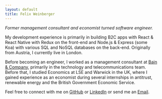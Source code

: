 ```yaml
---
layout: default
title: Felix Weinberger
---
```


*Former management consultant and economist turned software engineer.*

My development experience is primarily in building B2C apps with React & React Native with Redux on the front-end and Node.js & Express (some Koa) with various SQL and NoSQL databases on the back-end. Originally from Austria, I currently live in London.

Before becoming an engineer, I worked as a management consultant at [Bain & Company](https://bain.com), primarily in the technology and telecommunications team. Before that, I studied Economics at LSE and Warwick in the UK, where I gained experience as an economist during several internships in antitrust, renewable energy and the British Government Economic Service.

Feel free to connect with me on [GitHub](https://github.com/felixweinberger) or [LinkedIn](https://linkedin.com/in/felixweinberger) or send me an [Email](mailto:felix.weinberger@gmail.com).

